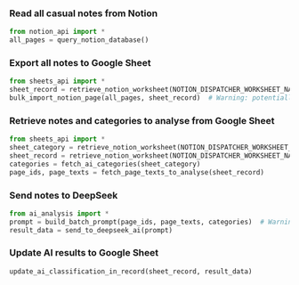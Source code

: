 ### Read all casual notes from Notion
```python
from notion_api import *
all_pages = query_notion_database()
```

### Export all notes to Google Sheet
```python
from sheets_api import *
sheet_record = retrieve_notion_worksheet(NOTION_DISPATCHER_WORKSHEET_NAME_RECORD)
bulk_import_notion_page(all_pages, sheet_record)  # Warning: potentially many API calls
```

### Retrieve notes and categories to analyse from Google Sheet
```python
from sheets_api import *
sheet_category = retrieve_notion_worksheet(NOTION_DISPATCHER_WORKSHEET_NAME_CATEGORY)
sheet_record = retrieve_notion_worksheet(NOTION_DISPATCHER_WORKSHEET_NAME_RECORD)
categories = fetch_ai_categories(sheet_category)
page_ids, page_texts = fetch_page_texts_to_analyse(sheet_record)
```

### Send notes to DeepSeek
```python
from ai_analysis import *
prompt = build_batch_prompt(page_ids, page_texts, categories)  # Warning: potentially large number of tokens
result_data = send_to_deepseek_ai(prompt)
```

### Update AI results to Google Sheet
```python
update_ai_classification_in_record(sheet_record, result_data)
```
